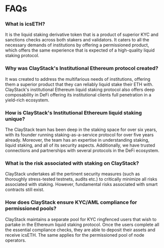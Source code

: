 # FAQs

### What is icsETH?
It is the liquid staking derivative token that is a product of superior KYC and sanctions checks across both stakers and validators. It caters to all the necessary demands of institutions by offering a permissioned product, which offers the same experience that is expected of a high-quality liquid staking protocol. 

### Why was ClayStack's Institutional Ethereum protocol created?
It was created to address the multifarious needs of institutions, offering them a superior product that they can reliably liquid stake their ETH with. ClayStack's institutional Ethereum liquid staking protocol also offers deep composability in DeFi offering its institutional clients full penetration in a yield-rich ecosystem. 

### How is ClayStack's Institutional Ethereum liquid staking unique?
The ClayStack team has been deep in the staking space for over six years, with its founder running staking-as-a-service protocol for over five years already. Moreover, the team has an expertise in understanding staking, liquid staking, and all of its security aspects. Additionally, we have trusted connections and partnerships with several protocols in the DeFi ecosystem. 

### What is the risk associated with staking on ClayStack?
ClayStack undertakes all the pertinent security measures (such as thoroughly stress-tested testnets, audits etc.) to critically minimize all risks associated with staking. However, fundamental risks associated with smart contracts still exist. 

### How does ClayStack ensure KYC/AML compliance for permissioned pools? 

ClayStack maintains a separate pool for KYC ringfenced users that wish to partake in the Ethereum liquid staking protocol. Once the users complete all the essential compliance checks, they are able to deposit their assets and receive icsETH. The same applies for the permissioned pool of node operators.  

